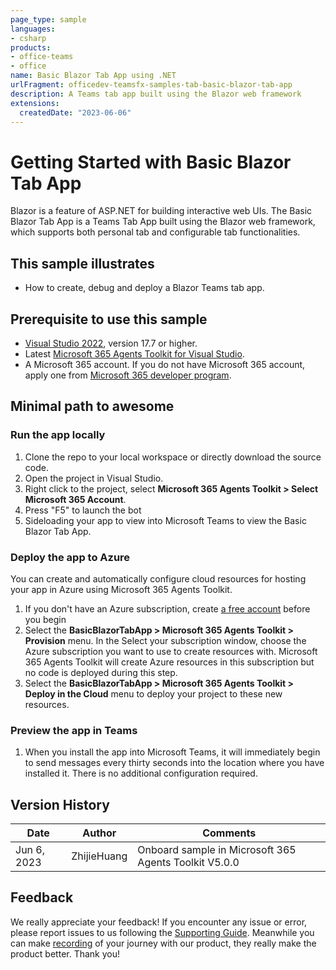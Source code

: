 ```yaml
---
page_type: sample
languages:
- csharp
products:
- office-teams
- office
name: Basic Blazor Tab App using .NET
urlFragment: officedev-teamsfx-samples-tab-basic-blazor-tab-app
description: A Teams tab app built using the Blazor web framework
extensions:
  createdDate: "2023-06-06"
---
```

# Getting Started with Basic Blazor Tab App

Blazor is a feature of ASP.NET for building interactive web UIs. The Basic Blazor Tab App is a Teams Tab App built using the Blazor web framework, which supports both personal tab and configurable tab functionalities.

## This sample illustrates
- How to create, debug and deploy a Blazor Teams tab app.

## Prerequisite to use this sample
- [Visual Studio 2022](https://visualstudio.microsoft.com/), version 17.7 or higher.
- Latest [Microsoft 365 Agents Toolkit for Visual Studio](https://docs.microsoft.com/en-us/microsoftteams/platform/toolkit/teams-toolkit-overview-visual-studio).
- A Microsoft 365 account. If you do not have Microsoft 365 account, apply one from [Microsoft 365 developer program](https://developer.microsoft.com/en-us/microsoft-365/dev-program).


## Minimal path to awesome
### Run the app locally
1. Clone the repo to your local workspace or directly download the source code.
1. Open the project in Visual Studio.
1. Right click to the project, select **Microsoft 365 Agents Toolkit > Select Microsoft 365 Account**.
1. Press "F5" to launch the bot
1. Sideloading your app to view into Microsoft Teams to view the Basic Blazor Tab App.

### Deploy the app to Azure
You can create and automatically configure cloud resources for hosting your app in Azure using Microsoft 365 Agents Toolkit.
1. If you don't have an Azure subscription, create [a free account](https://azure.microsoft.com/en-us/free/) before you begin
1. Select the **BasicBlazorTabApp > Microsoft 365 Agents Toolkit > Provision** menu. In the Select your subscription window, choose the Azure subscription you want to use to create resources with. Microsoft 365 Agents Toolkit will create Azure resources in this subscription but no code is deployed during this step.
1. Select the **BasicBlazorTabApp > Microsoft 365 Agents Toolkit > Deploy in the Cloud** menu to deploy your project to these new resources.

### Preview the app in Teams
1. When you install the app into Microsoft Teams, it will immediately begin to send messages every thirty seconds into the location where you have installed it. There is no additional configuration required.

## Version History
| Date         | Author        | Comments                               |
| ------------ | ------------- | -------------------------------------- |
| Jun 6, 2023  | ZhijieHuang   | Onboard sample in Microsoft 365 Agents Toolkit V5.0.0 |

## Feedback
We really appreciate your feedback! If you encounter any issue or error, please report issues to us following the [Supporting Guide](https://github.com/OfficeDev/TeamsFx-Samples/blob/dev/SUPPORT.md). Meanwhile you can make [recording](https://aka.ms/teamsfx-record) of your journey with our product, they really make the product better. Thank you!